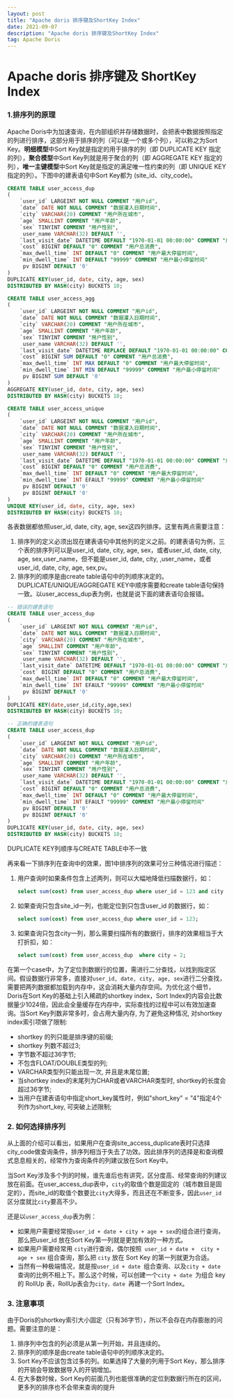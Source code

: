 ```yaml
---
layout: post
title: "Apache doris 排序键及ShortKey Index"
date: 2021-09-07 
description: "Apache doris 排序键及ShortKey Index"
tag: Apache Doris
---
```

# Apache doris 排序键及 ShortKey Index

### 1.排序列的原理

Apache Doris中为加速查询，在内部组织并存储数据时，会把表中数据按照指定的列进行排序，这部分用于排序的列（可以是一个或多个列），可以称之为Sort Key。**明细模型**中Sort Key就是指定的用于排序的列（即 DUPLICATE KEY 指定的列），**聚合模型**中Sort Key列就是用于聚合的列（即 AGGREGATE KEY 指定的列），**唯一主键模型**中Sort Key就是指定的满足唯一性约束的列（即 UNIQUE KEY 指定的列）。下图中的建表语句中Sort Key都为 (site_id、city_code)。

```sql
CREATE TABLE user_access_dup
(
    `user_id` LARGEINT NOT NULL COMMENT "用户id",
    `date` DATE NOT NULL COMMENT "数据灌入日期时间",
    `city` VARCHAR(20) COMMENT "用户所在城市",
    `age` SMALLINT COMMENT "用户年龄",
    `sex` TINYINT COMMENT "用户性别",
     user_name VARCHAR(32) DEFAULT '',
    `last_visit_date` DATETIME DEFAULT "1970-01-01 00:00:00" COMMENT "用户最后一次访问时间",
    `cost` BIGINT DEFAULT "0" COMMENT "用户总消费",
    `max_dwell_time` INT DEFAULT "0" COMMENT "用户最大停留时间",
    `min_dwell_time` INT DEFAULT "99999" COMMENT "用户最小停留时间"
     pv BIGINT DEFAULT '0'
)
DUPLICATE KEY(user_id, date, city, age, sex)
DISTRIBUTED BY HASH(city) BUCKETS 10;

CREATE TABLE user_access_agg
(
    `user_id` LARGEINT NOT NULL COMMENT "用户id",
    `date` DATE NOT NULL COMMENT "数据灌入日期时间",
    `city` VARCHAR(20) COMMENT "用户所在城市",
    `age` SMALLINT COMMENT "用户年龄",
    `sex` TINYINT COMMENT "用户性别",
     user_name VARCHAR(32) DEFAULT '',
    `last_visit_date` DATETIME REPLACE DEFAULT "1970-01-01 00:00:00" COMMENT "用户最后一次访问时间",
    `cost` BIGINT SUM DEFAULT "0" COMMENT "用户总消费",
    `max_dwell_time` INT MAX DEFAULT "0" COMMENT "用户最大停留时间",
    `min_dwell_time` INT MIN DEFAULT "99999" COMMENT "用户最小停留时间"
     pv BIGINT SUM DEFAULT '0'
)
AGGREGATE KEY(user_id, date, city, age, sex)
DISTRIBUTED BY HASH(city) BUCKETS 10;

CREATE TABLE user_access_unique
(
    `user_id` LARGEINT NOT NULL COMMENT "用户id",
    `date` DATE NOT NULL COMMENT "数据灌入日期时间",
    `city` VARCHAR(20) COMMENT "用户所在城市",
    `age` SMALLINT COMMENT "用户年龄",
    `sex` TINYINT COMMENT "用户性别",
     user_name VARCHAR(32) DEFAULT '',
    `last_visit_date` DATETIME DEFAULT "1970-01-01 00:00:00" COMMENT "用户最后一次访问时间",
    `cost` BIGINT DEFAULT "0" COMMENT "用户总消费",
    `max_dwell_time` INT DEFAULT "0" COMMENT "用户最大停留时间",
    `min_dwell_time` INT EFAULT "99999" COMMENT "用户最小停留时间"
     pv BIGINT DEFAULT '0'
     pv BIGINT DEFAULT '0'
)
UNIQUE KEY(user_id, date, city, age, sex)
DISTRIBUTED BY HASH(city) BUCKETS 10;
```

各表数据都依照user_id, date, city, age, sex这四列排序。这里有两点需要注意：

1. 排序列的定义必须出现在建表语句中其他列的定义之前。的建表语句为例，三个表的排序列可以是user_id, date, city, age, sex，或者user_id, date, city, age, sex,user_name，但不能是user_id, date, city, ,user_name，或者user_id, date, city, age, sex,pv。
2. 排序列的顺序是由create table语句中的列顺序决定的。DUPLICATE/UNIQUE/AGGREGATE KEY中顺序需要和create table语句保持一致。以user_access_dup表为例，也就是说下面的建表语句会报错。

```sql
-- 错误的建表语句
CREATE TABLE user_access_dup
(
    `user_id` LARGEINT NOT NULL COMMENT "用户id",
    `date` DATE NOT NULL COMMENT "数据灌入日期时间",
    `city` VARCHAR(20) COMMENT "用户所在城市",
    `age` SMALLINT COMMENT "用户年龄",
    `sex` TINYINT COMMENT "用户性别",
     user_name VARCHAR(32) DEFAULT '',
    `last_visit_date` DATETIME DEFAULT "1970-01-01 00:00:00" COMMENT "用户最后一次访问时间",
    `cost` BIGINT DEFAULT "0" COMMENT "用户总消费",
    `max_dwell_time` INT DEFAULT "0" COMMENT "用户最大停留时间",
    `min_dwell_time` INT EFAULT "99999" COMMENT "用户最小停留时间"
     pv BIGINT DEFAULT '0'
)
DUPLICATE KEY(date,user_id,city,age,sex)
DISTRIBUTED BY HASH(city) BUCKETS 10;

-- 正确的建表语句
CREATE TABLE user_access_dup
(
    `user_id` LARGEINT NOT NULL COMMENT "用户id",
    `date` DATE NOT NULL COMMENT "数据灌入日期时间",
    `city` VARCHAR(20) COMMENT "用户所在城市",
    `age` SMALLINT COMMENT "用户年龄",
    `sex` TINYINT COMMENT "用户性别",
     user_name VARCHAR(32) DEFAULT '',
    `last_visit_date` DATETIME DEFAULT "1970-01-01 00:00:00" COMMENT "用户最后一次访问时间",
    `cost` BIGINT DEFAULT "0" COMMENT "用户总消费",
    `max_dwell_time` INT DEFAULT "0" COMMENT "用户最大停留时间",
    `min_dwell_time` INT EFAULT "99999" COMMENT "用户最小停留时间"
     pv BIGINT DEFAULT '0'
     pv BIGINT DEFAULT '0'
)
DUPLICATE KEY(user_id, date, city, age, sex)
DISTRIBUTED BY HASH(city) BUCKETS 10;
```

DUPLICATE KEY列顺序与CREATE TABLE中不一致



再来看一下排序列在查询中的效果，图1中排序列的效果可分三种情况进行描述：

1. 用户查询时如果条件包含上述两列，则可以大幅地降低扫描数据行，如：
   ```sql
   select sum(cost) from user_access_dup where user_id = 123 and city = 2 ;
   ```
2. 如果查询只包含site_id一列，也能定位到只包含user_id 的数据行，如：

   ```sql
   select sum(cost) from user_access_dup where user_id = 123;
   ```
3. 如果查询只包含city一列，那么需要扫描所有的数据行，排序的效果相当于大打折扣，如：
   ```sql
   select sum(cost) from user_access_dup  where city = 2;
   ```

在第一个case中，为了定位到数据行的位置，需进行二分查找，以找到指定区间。假设数据行非常多，直接对`user_id, date, city, age, sex`进行二分查找，需要把两列数据都加载到内存中，这会消耗大量内存空间。为优化这个细节，Doris在Sort Key的基础上引入稀疏的shortkey index，Sort Index的内容会比数据量少1024倍，因此会全量缓存在内存中，实际查找的过程中可以有效加速查询。当Sort Key列数非常多时，会占用大量内存, 为了避免这种情况, 对shortkey index索引项做了限制:

- shortkey 的列只能是排序键的前缀;
- shortkey 列数不超过3;
- 字节数不超过36字节;
- 不包含FLOAT/DOUBLE类型的列;
- VARCHAR类型列只能出现一次, 并且是末尾位置;
- 当shortkey index的末尾列为CHAR或者VARCHAR类型时, shortkey的长度会超过36字节;
- 当用户在建表语句中指定short_key属性时，例如"short_key" = "4"指定4个列作为short_key, 可突破上述限制;

### 2. 如何选择排序列

从上面的介绍可以看出，如果用户在查询site_access_duplicate表时只选择city_code做查询条件，排序列相当于失去了功效。因此排序列的选择是和查询模式息息相关的，经常作为查询条件的列建议放在Sort Key中。



当Sort Key涉及多个列的时候，谁先谁后也有讲究，区分度高、经常查询的列建议放在前面。在user_access_dup表中，`city`的取值个数是固定的（城市数目是固定的），而site_id的取值个数要比`city`大得多，而且还在不断变多，因此`user_id`区分度就比`city`要高不少。



还是以`user_access_dup`表为例：

- 如果用户需要经常按`user_id + date + city + age + sex`的组合进行查询，那么把user_id 放在Sort Key第一列就是更加有效的一种方式。
- 如果用户需要经常用  `city`进行查询，偶尔按照` user_id + date +  city +  age + sex` 组合查询，那么把 `city` 放在 Sort Key 的第一列就更为合适。
- 当然有一种极端情况，就是按`user_id + date `组合查询、以及`city + date` 查询的比例不相上下。那么这个时候，可以创建一个`city + date `为组合 key 的 RollUp 表，RollUp表会为`city，date `再建一个Sort Index。

### 3. 注意事项

由于Doris的shortkey索引大小固定（只有36字节），所以不会存在内存膨胀的问题。需要注意的是：

1. 排序列中包含的列必须是从第一列开始，并且连续的。
2. 排序列的顺序是由create table语句中的列顺序决定的。
3. Sort Key不应该包含过多的列。如果选择了大量的列用于Sort Key，那么排序的开销会导致数据导入的开销增加。
4. 在大多数时候，Sort Key的前面几列也能很准确的定位到数据行所在的区间，更多列的排序也不会带来查询的提升
